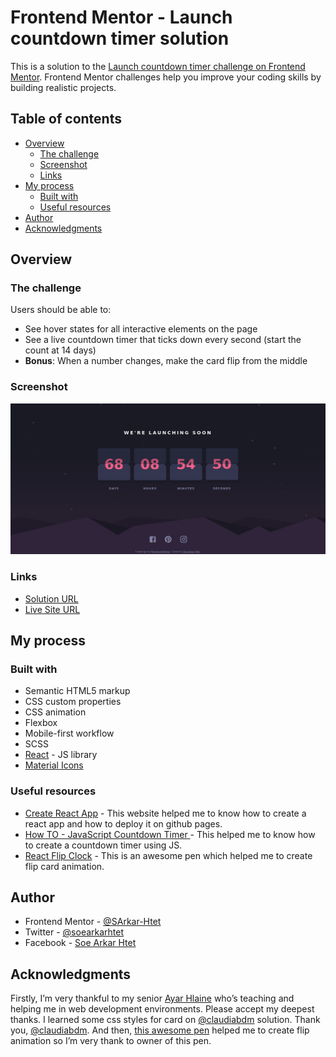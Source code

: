 # Frontend Mentor - Launch countdown timer solution

This is a solution to the [Launch countdown timer challenge on Frontend Mentor](https://www.frontendmentor.io/challenges/launch-countdown-timer-N0XkGfyz-). Frontend Mentor challenges help you improve your coding skills by building realistic projects. 

## Table of contents

- [Overview](#overview)
  - [The challenge](#the-challenge)
  - [Screenshot](#screenshot)
  - [Links](#links)
- [My process](#my-process)
  - [Built with](#built-with)
  - [Useful resources](#useful-resources)
- [Author](#author)
- [Acknowledgments](#acknowledgments)

## Overview

### The challenge

Users should be able to:

- See hover states for all interactive elements on the page
- See a live countdown timer that ticks down every second (start the count at 14 days)
- **Bonus**: When a number changes, make the card flip from the middle

### Screenshot

![](./screenshot.png)

### Links

- [Solution URL](https://github.com/SArkar-Htet/launch-coundown-timer)
- [Live Site URL](https://sarkar-htet.github.io/launch-coundown-timer/)

## My process

### Built with

- Semantic HTML5 markup
- CSS custom properties
- CSS animation
- Flexbox
- Mobile-first workflow
- SCSS
- [React](https://reactjs.org/) - JS library
- [Material Icons](https://mui.com/components/material-icons/)

### Useful resources

- [Create React App](https://create-react-app.dev) - This website helped me to know how to create a react app and how to deploy it on github pages.
- [How TO - JavaScript Countdown Timer
](https://www.w3schools.com/howto/howto_js_countdown.asp) - This helped me to know how to create a countdown timer using JS.
- [React Flip Clock](codepen.io/rufusmedia/) - This is an awesome pen which helped me to create flip card animation.

## Author

- Frontend Mentor - [@SArkar-Htet](https://www.frontendmentor.io/profile/SArkar-Htet)
- Twitter - [@soearkarhtet](https://twitter.com/soearkarhtet)
- Facebook - [Soe Arkar Htet](https://www.facebook.com/soearkar.htet.526/)

## Acknowledgments

Firstly, I’m very thankful to my senior [Ayar Hlaine](https://github.com/ayarhlaine) who’s teaching and helping me in web development environments. Please accept my deepest thanks. I learned some css styles for card on [@claudiabdm](https://www.frontendmentor.io/profile/claudiabdm) solution. Thank you, [@claudiabdm](https://www.frontendmentor.io/profile/claudiabdm). And then, [this awesome pen](https://codepen.io/liborgabrhel/pen/JyJzjb) helped me to create flip animation so I’m very thank to owner of this pen.